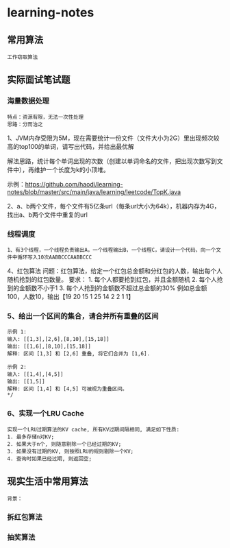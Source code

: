 # learning-notes

## 常用算法
    工作窃取算法

## 实际面试笔试题
### 海量数据处理
    特点：资源有限，无法一次性处理
    思路：分而治之
    
1、JVM内存受限为5M，现在需要统计一份文件（文件大小为2G）里出现频次较高的top100的单词，请写出代码，并给出最优解

解法思路，统计每个单词出现的次数（创建以单词命名的文件，把出现次数写到文件中），再维护一个长度为k的小顶堆。

示例：https://github.com/haodi/learning-notes/blob/master/src/main/java/learning/leetcode/TopK.java
   
   
2、a、b两个文件，每个文件有5亿条url（每条url大小为64k），机器内存为4G，找出a、b两个文件中重复的url

### 线程调度
    1、有3个线程，一个线程负责输出A，一个线程输出B，一个线程C，请设计一个代码，向一个文件中循环写入10次AABBCCCAABBCCC
    
4、红包算法
    问题：红包算法，给定一个红包总金额和分红包的人数，输出每个人随机抢到的红包数量。
    要求：
    1. 每个人都要抢到红包，并且金额随机
    2. 每个人抢到的金额数不小于1
    3. 每个人抢到的金额数不超过总金额的30%
    例如总金额100，人数10，输出【19 20 15 1 25 14 2 2 1 1】

### 5、给出一个区间的集合，请合并所有重叠的区间
    示例 1:
    输入: [[1,3],[2,6],[8,10],[15,18]]
    输出: [[1,6],[8,10],[15,18]]
    解释: 区间 [1,3] 和 [2,6] 重叠, 将它们合并为 [1,6].
    
    示例 2:
    输入: [[1,4],[4,5]]
    输出: [[1,5]]
    解释: 区间 [1,4] 和 [4,5] 可被视为重叠区间。
    */
    
### 6、实现一个LRU Cache
    实现一个LRU过期算法的KV cache, 所有KV过期间隔相同, 满足如下性质: 
    1. 最多存储n对KV; 
    2. 如果大于n个, 则随意剔除一个已经过期的KV; 
    3. 如果没有过期的KV, 则按照LRU的规则剔除一个KV; 
    4. 查询时如果已经过期, 则返回空;



## 现实生活中常用算法
    背景：

### 拆红包算法

### 抽奖算法